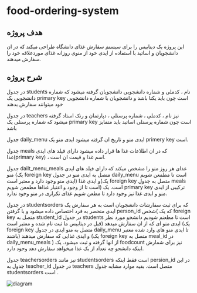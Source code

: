 # food-ordering-system
## هدف پروژه 
این پروژه یک دیتابیس را برای سیستم سفارش غذای دانشگاه طراحی میکند که در ان دانشجویان و اساتید با استفاده از ایدی خود از منوی روزانه غذای موردعلاقه خود را سفارش میدهند.
## شرح پروژه
در جدول students نام ، کدملی و شماره دانشجویی دانشجویان گرفته میشود که شماره دانشجویی یک primary key است چون باید یکتا باشد و دانشجویان با شماره دانشجویی خود میتوانند سفارش بدهند

در جدول teachers نیز نام ، کدملی ، شماره پرسنلی ، دپارتمان و رنک استاد گرفته میشود که شماره پرسنلی یک primary key است چون شماره پرسنلی اساتید باید متمایز باشد

جدول daily_menu ایدی منو و تاریخ ان گرفته میشود ایدی منو یک primery key  است. 

جدول meals که در ان اطلاعات غذا ها قرار داده میشود دارای فیلد های ایدی غذا(primary key) ،  اسم غذا و قیمت ان است.

جدول  dailt_menu_meals غذای هر روز منو را مشخص میکند که دارای فیلد های ایدی منو (یک foreign key متصل به ایدی منو در جدول daily_menu است تا مطمعن شویم ایدی منو وجود دارد و معتبر است) و ایدی غذا(یک foreign key متصل به جدول meals است تا از وجود و اعتبار غذاها مطمعن شویم) است. یک primary key ترکیبی از ایدی منو و ایدی غذا نیز وجود دارد تا مطعن شویم غذای تکراری در منو وجود ندارد. 

در جدول studentsorders که برای ثبت سفارشات دانشجویان است به هر سفارش یک ایدی منحصر به فرد اختصاص داده میشود و با گرفتن person_id شخص( که یک foreign key متصل به student_id در جدول students است تا مطعنم شودیم دانشجو مورد نظر قبل در دیتابیس ما ثبت نام شده و معتبر است) ایدی منو ای که از ان سفارش میدهد (یک foreign key  متصل به منو ایدی در جدول daily_menu تا ایدی منو های وارد شده معتبر باشند) و ایدی غذایی که سفارش میدهند (یک foreign key متصل به meal_id  در daily_menu_meals ) از انها گرفته و ثبت میشود. یک foodcount نیز برای شمارش اینکه دانشجو چه تعداد از یک غذا میخواهد سفارش دهد وجود دارد.

جدول teachersorders نیز مانند studentsorders است فقط اینکه persion_id در این جدول به teacher_id در جدول teachers متصل است. بقیه موارد مشابه جدول studentsorders  است .

![diagram](https://github.com/user-attachments/assets/b8a73bd0-8788-4f04-a44b-912bf9301447)


